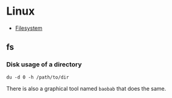 # Linux

- [Filesystem](#fs)

## fs

### Disk usage of a directory

```
du -d 0 -h /path/to/dir
```

There is also a graphical tool named `baobab` that does the same.
